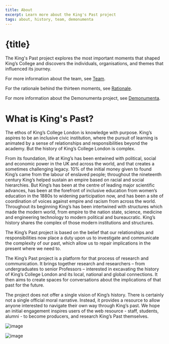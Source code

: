 ```yaml
---
title: About
excerpt: Learn more about the King's Past project
tags: about, history, team, demonumenta
---
```


# {title}

The King's Past project explores the most important moments that shaped
King’s College and discovers the individuals, organisations, and themes that
influenced its journey.

For more information about the team, see [Team](about/team).

For the rationale behind the thirteen moments, see
[Rationale](about/rationale).

For more information about the Demonumenta project, see
[Demonumenta](about/demonumenta).

# What is King's Past?

The ethos of King’s College London is knowledge with purpose. King’s aspires to be an inclusive civic institution, where the pursuit of learning is animated by a sense of relationships and responsibilities beyond the academy. But the history of King’s College London is complex. 

From its foundation, life at King’s has been entwined with political, social and economic power in the UK and across the world, and that creates a sometimes challenging legacy. 10% of the initial money given to found King’s came from the labour of enslaved people; throughout the nineteenth century King’s helped sustain an empire based on racial and social hierarchies. But King’s has been at the centre of leading major scientific advances, has been at the forefront of inclusive education from women’s education in the 1880s to widening participation now, and has been a site of coordination of voices against empire and racism from across the world.  Throughout its beginning King’s has been intertwined with structures which made the modern world, from empire to the nation state, science, medicine and engineering technology to modern political and bureaucratic. King’s history shares the complex of those modern institutions and structures.

The King’s Past project is based on the belief that our relationships and responsibilities now place a duty upon us to investigate and communicate the complexity of our past, which allow us to repair implications in the present where we need to. 

The King’s Past project is a platform for that process of research and communication. It brings together research and researchers – from undergraduates to senior Professors – interested in excavating the history of King’s College London and its local, national and global connections. It then aims to create spaces for conversations about the implications of that past for the future. 

The project does not offer a single vision of King’s history. There is certainly not a single official moral narrative. Instead, it provides a resource to allow anyone interested to navigate their own way through King’s past. We hope an initial engagement inspires users of the web resource - staff, students, alumni - to become producers, and research King’s Past themselves.

![image](https://github.com/user-attachments/assets/e38da574-edaa-46c3-9762-2ac0171de111)

![image](https://github.com/user-attachments/assets/7d03fd9a-3597-4d23-b0db-fe19d35fcd58)
